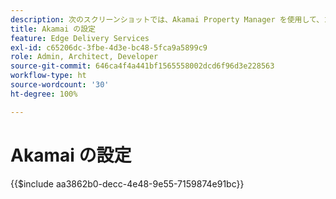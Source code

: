 ```yaml
---
description: 次のスクリーンショットでは、Akamai Property Manager を使用して、コンテンツを配信するプロパティを設定する方法を示します。**基本設定には赤い円が付きます。**
title: Akamai の設定
feature: Edge Delivery Services
exl-id: c65206dc-3fbe-4d3e-bc48-5fca9a5899c9
role: Admin, Architect, Developer
source-git-commit: 646ca4f4a441bf1565558002dcd6f96d3e228563
workflow-type: ht
source-wordcount: '30'
ht-degree: 100%

---
```


# Akamai の設定

{{$include aa3862b0-decc-4e48-9e55-7159874e91bc}}

